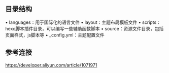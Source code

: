 ## 目录结构
• languages：用于国际化的语言文件
• layout：主题布局模板文件
• scripts：hexo脚本插件目录，可以编写一些辅助函数脚本
• source：资源文件目录，包括页面样式，js脚本等
• _config.yml：主题配置文件

## 参考连接
https://developer.aliyun.com/article/1071971
